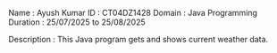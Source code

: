 Name : Ayush Kumar
ID : CT04DZ1428
Domain : Java Programming
Duration : 25/07/2025 to 25/08/2025

Description : This Java program gets and shows current weather data.
